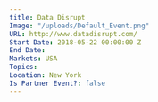 ```yaml
---
title: Data Disrupt
Image: "/uploads/Default_Event.png"
URL: http://www.datadisrupt.com/
Start Date: 2018-05-22 00:00:00 Z
End Date: 
Markets: USA
Topics: 
Location: New York
Is Partner Event?: false
---
```


